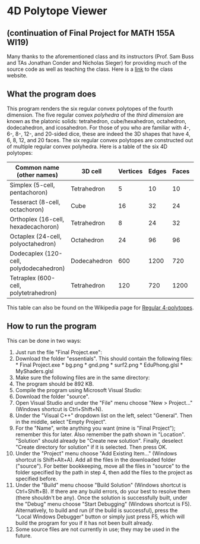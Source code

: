 # 4D Polytope Viewer

## (continuation of Final Project for MATH 155A WI19)

Many thanks to the aforementioned class and its instructors (Prof. Sam Buss and TAs Jonathan Conder and Nicholas Sieger) for providing much of the source code as well as teaching the class. Here is a [link](https://www.math.ucsd.edu/~sbuss/CourseWeb/Math155A_2019Winter/) to the class website.

## What the program does

This program renders the six regular convex polytopes of the fourth dimension. The five regular convex <em>polyhedra</em> of the <em>third dimension</em> are known as the platonic solids: tetrahedron, cube/hexahedron, octahedron, dodecahedron, and icosahedron. For those of you who are familiar with 4-, 6-, 8-, 12-, and 20-sided dice, these are indeed the 3D shapes that have 4, 6, 8, 12, and 20 faces. The six regular convex polytopes are constructed out of multiple regular convex polyhedra. Here is a table of the six 4D polytopes:

| Common name (other names)               | 3D cell      | Vertices | Edges | Faces | Cells | Number of symmetries |
| --------------------------------------- | ------------ | -------- | ----- | ----- | ----- | -------------------- |
| Simplex (5-cell, pentachoron)           | Tetrahedron  | 5        | 10    | 10    | 5     | 120                  |
| Tesseract (8-cell, octachoron)          | Cube         | 16       | 32    | 24    | 8     | 384                  |
| Orthoplex (16-cell, hexadecachoron)     | Tetrahedron  | 8        | 24    | 32    | 16    | 384                  |
| Octaplex (24-cell, polyoctahedron)      | Octahedron   | 24       | 96    | 96    | 24    | 1152                 |
| Dodecaplex (120-cell, polydodecahedron) | Dodecahedron | 600      | 1200  | 720   | 120   | 14400                |
| Tetraplex (600-cell, polytetrahedron)   | Tetrahedron  | 120      | 720   | 1200  | 600   | 14400                |

This table can also be found on the Wikipedia page for [Regular 4-polytopes](https://en.wikipedia.org/wiki/Regular_4-polytope).

## How to run the program

This can be done in two ways:

1. Just run the file "Final Project.exe":
  1. Download the folder "essentials". This should contain the following files:
    * Final Project.exe
    * bg.png
    * gnd.png
    * surf2.png
    * EduPhong.glsl
    * MyShaders.glsl
  2. Make sure the following files are in the same directory:
  3. The program should be 892 KB.
2. Compile the program using Microsoft Visual Studio:
  1. Download the folder "source".
  2. Open Visual Studio and under the "File" menu choose "New > Project..." (Windows shortcut is Ctrl+Shift+N).
  3. Under the "Visual C++" dropdown list on the left, select "General". Then in the middle, select "Empty Project".
  4. For the "Name", write anything you want (mine is "Final Project"); remember this for later. Also remember the path shown in "Location". "Solution" should already be "Create new solution". Finally, deselect "Create directory for solution" if it is selected. Then press OK.
  5. Under the "Project" menu choose "Add Existing Item..." (Windows shortcut is Shift+Alt+A). Add all the files in the downloaded folder ("source"). For better bookkeeping, move all the files in "source" to the folder specified by the path in step 4, then add the files to the project as specified before.
  6. Under the "Build" menu choose "Build Solution" (Windows shortcut is Ctrl+Shift+B). If there are any build errors, do your best to resolve them (there shouldn't be any). Once the solution is successfully built, under the "Debug" menu choose "Start Debugging" (Windows shortcut is F5). Alternatively, to build and run (if the build is successful), press the "Local Windows Debugger" button or simply just press F5, which will build the program for you if it has not been built already.
  7. Some source files are not currently in use; they may be used in the future.
